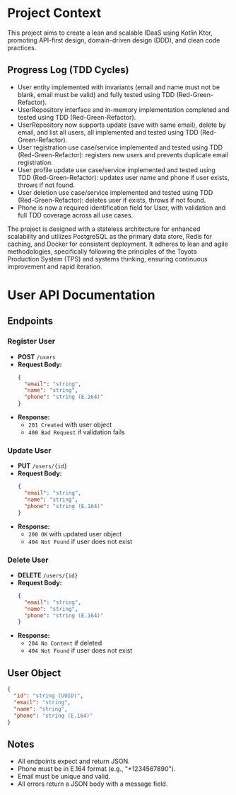# Project Context

This project aims to create a lean and scalable IDaaS using Kotlin Ktor, promoting API-first design, domain-driven design (DDD), and clean code practices.

## Progress Log (TDD Cycles)

- User entity implemented with invariants (email and name must not be blank, email must be valid) and fully tested using TDD (Red-Green-Refactor).
- UserRepository interface and in-memory implementation completed and tested using TDD (Red-Green-Refactor).
- UserRepository now supports update (save with same email), delete by email, and list all users, all implemented and tested using TDD (Red-Green-Refactor).
- User registration use case/service implemented and tested using TDD (Red-Green-Refactor): registers new users and prevents duplicate email registration.
- User profile update use case/service implemented and tested using TDD (Red-Green-Refactor): updates user name and phone if user exists, throws if not found.
- User deletion use case/service implemented and tested using TDD (Red-Green-Refactor): deletes user if exists, throws if not found.
- Phone is now a required identification field for User, with validation and full TDD coverage across all use cases.

The project is designed with a stateless architecture for enhanced scalability and utilizes PostgreSQL as the primary data store, Redis for caching, and Docker for consistent deployment. It adheres to lean and agile methodologies, specifically following the principles of the Toyota Production System (TPS) and systems thinking, ensuring continuous improvement and rapid iteration.

# User API Documentation

## Endpoints

### Register User
- **POST** `/users`
- **Request Body:**
  ```json
  {
    "email": "string",
    "name": "string",
    "phone": "string (E.164)"
  }
  ```
- **Response:**
  - `201 Created` with user object
  - `400 Bad Request` if validation fails

### Update User
- **PUT** `/users/{id}`
- **Request Body:**
  ```json
  {
    "email": "string",
    "name": "string",
    "phone": "string (E.164)"
  }
  ```
- **Response:**
  - `200 OK` with updated user object
  - `404 Not Found` if user does not exist

### Delete User
- **DELETE** `/users/{id}`
- **Request Body:**
  ```json
  {
    "email": "string",
    "name": "string",
    "phone": "string (E.164)"
  }
  ```
- **Response:**
  - `204 No Content` if deleted
  - `404 Not Found` if user does not exist

## User Object
```json
{
  "id": "string (UUID)",
  "email": "string",
  "name": "string",
  "phone": "string (E.164)"
}
```

## Notes
- All endpoints expect and return JSON.
- Phone must be in E.164 format (e.g., "+1234567890").
- Email must be unique and valid.
- All errors return a JSON body with a message field.